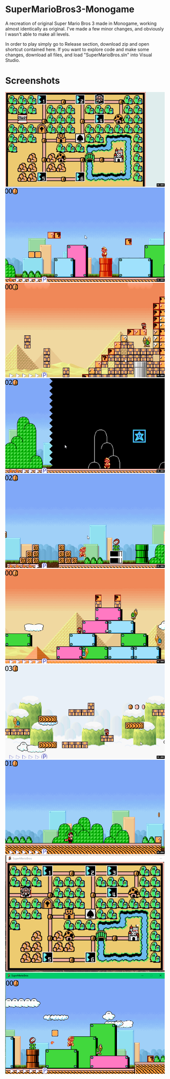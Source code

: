 # SuperMarioBros3-Monogame
A recreation of original Super Mario Bros 3 made in Monogame, working almost identically as original. I've made a few minor changes, and obviously I wasn't able to make all levels. 

In order to play simply go to Release section, download zip and open shortcut contained here.
If you want to explore code and make some changes, download all files, and load "SuperMarioBros.sln" into Visual Studio. 
# Screenshots
![alt text](https://github.com/Staccator/SuperMarioBros3-Monogame/blob/master/Screenshots/startlevdie.gif)
![alt text](https://github.com/Staccator/SuperMarioBros3-Monogame/blob/master/Screenshots/pipe.gif)
![alt text](https://github.com/Staccator/SuperMarioBros3-Monogame/blob/master/Screenshots/destro.gif)
![alt text](https://github.com/Staccator/SuperMarioBros3-Monogame/blob/master/Screenshots/end.gif)
![alt text](https://github.com/Staccator/SuperMarioBros3-Monogame/blob/master/Screenshots/fireball.gif)
![alt text](https://github.com/Staccator/SuperMarioBros3-Monogame/blob/master/Screenshots/turtle.gif)
![alt text](https://github.com/Staccator/SuperMarioBros3-Monogame/blob/master/Screenshots/sky.gif)
![alt text](https://github.com/Staccator/SuperMarioBros3-Monogame/blob/master/Screenshots/fly.gif)
![alt text](https://github.com/Staccator/SuperMarioBros3-Monogame/blob/master/Screenshots/map.png)
![alt text](https://github.com/Staccator/SuperMarioBros3-Monogame/blob/master/Screenshots/throw.png)

